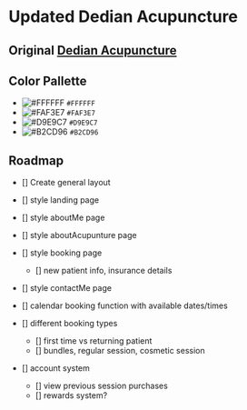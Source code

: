 # Updated Dedian Acupuncture

## Original [Dedian Acupuncture](https://www.dedianacupuncture.com/home)

## Color Pallette

- ![#FFFFFF](https://placehold.co/15x15/FFFFFF/FFFFFF.png) `#FFFFFF`
- ![#FAF3E7](https://placehold.co/15x15/FAF3E7/FAF3E7.png) `#FAF3E7`
- ![#D9E9C7](https://placehold.co/15x15/D9E9C7/D9E9C7.png) `#D9E9C7`
- ![#B2CD96](https://placehold.co/15x15/B2CD96/B2CD96.png) `#B2CD96`

## Roadmap

- [] Create general layout
- [] style landing page
- [] style aboutMe page
- [] style aboutAcupunture page
- [] style booking page
  - [] new patient info, insurance details
- [] style contactMe page

- [] calendar booking function with available dates/times
- [] different booking types

  - [] first time vs returning patient
  - [] bundles, regular session, cosmetic session

- [] account system
  - [] view previous session purchases
  - [] rewards system?
